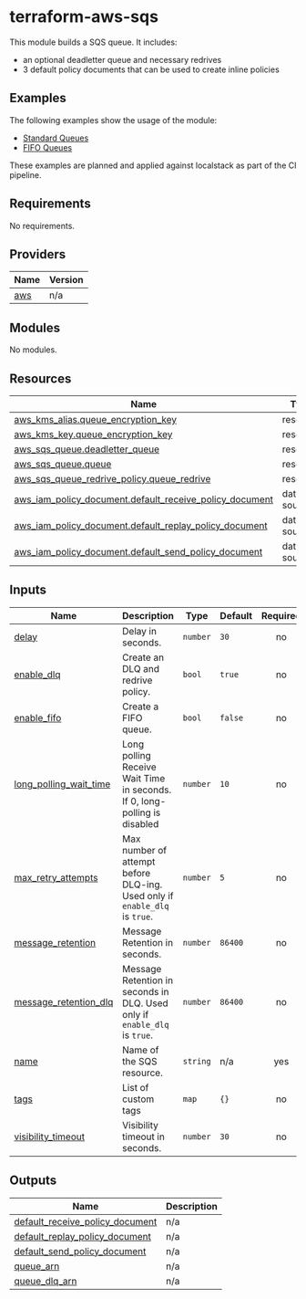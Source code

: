 # terraform-aws-sqs 

This module builds a SQS queue. It includes:
- an optional deadletter queue and necessary redrives
- 3 default policy documents that can be used to create inline policies

## Examples

The following examples show the usage of the module:
- [Standard Queues](./examples/standard_with_dlq/main.tf)
- [FIFO Queues](./examples/fifo/main.tf)

These examples are planned and applied against localstack as part of the CI pipeline. 

<!-- BEGIN_TF_DOCS -->
## Requirements

No requirements.

## Providers

| Name | Version |
|------|---------|
| <a name="provider_aws"></a> [aws](#provider\_aws) | n/a |

## Modules

No modules.

## Resources

| Name | Type |
|------|------|
| [aws_kms_alias.queue_encryption_key](https://registry.terraform.io/providers/hashicorp/aws/latest/docs/resources/kms_alias) | resource |
| [aws_kms_key.queue_encryption_key](https://registry.terraform.io/providers/hashicorp/aws/latest/docs/resources/kms_key) | resource |
| [aws_sqs_queue.deadletter_queue](https://registry.terraform.io/providers/hashicorp/aws/latest/docs/resources/sqs_queue) | resource |
| [aws_sqs_queue.queue](https://registry.terraform.io/providers/hashicorp/aws/latest/docs/resources/sqs_queue) | resource |
| [aws_sqs_queue_redrive_policy.queue_redrive](https://registry.terraform.io/providers/hashicorp/aws/latest/docs/resources/sqs_queue_redrive_policy) | resource |
| [aws_iam_policy_document.default_receive_policy_document](https://registry.terraform.io/providers/hashicorp/aws/latest/docs/data-sources/iam_policy_document) | data source |
| [aws_iam_policy_document.default_replay_policy_document](https://registry.terraform.io/providers/hashicorp/aws/latest/docs/data-sources/iam_policy_document) | data source |
| [aws_iam_policy_document.default_send_policy_document](https://registry.terraform.io/providers/hashicorp/aws/latest/docs/data-sources/iam_policy_document) | data source |

## Inputs

| Name | Description | Type | Default | Required |
|------|-------------|------|---------|:--------:|
| <a name="input_delay"></a> [delay](#input\_delay) | Delay in seconds. | `number` | `30` | no |
| <a name="input_enable_dlq"></a> [enable\_dlq](#input\_enable\_dlq) | Create an DLQ and redrive policy. | `bool` | `true` | no |
| <a name="input_enable_fifo"></a> [enable\_fifo](#input\_enable\_fifo) | Create a FIFO queue. | `bool` | `false` | no |
| <a name="input_long_polling_wait_time"></a> [long\_polling\_wait\_time](#input\_long\_polling\_wait\_time) | Long polling Receive Wait Time in seconds. If 0, long-polling is disabled | `number` | `10` | no |
| <a name="input_max_retry_attempts"></a> [max\_retry\_attempts](#input\_max\_retry\_attempts) | Max number of attempt before DLQ-ing. Used only if `enable_dlq` is `true`. | `number` | `5` | no |
| <a name="input_message_retention"></a> [message\_retention](#input\_message\_retention) | Message Retention in seconds. | `number` | `86400` | no |
| <a name="input_message_retention_dlq"></a> [message\_retention\_dlq](#input\_message\_retention\_dlq) | Message Retention in seconds in DLQ. Used only if `enable_dlq` is `true`. | `number` | `86400` | no |
| <a name="input_name"></a> [name](#input\_name) | Name of the SQS resource. | `string` | n/a | yes |
| <a name="input_tags"></a> [tags](#input\_tags) | List of custom tags | `map` | `{}` | no |
| <a name="input_visibility_timeout"></a> [visibility\_timeout](#input\_visibility\_timeout) | Visibility timeout in seconds. | `number` | `30` | no |

## Outputs

| Name | Description |
|------|-------------|
| <a name="output_default_receive_policy_document"></a> [default\_receive\_policy\_document](#output\_default\_receive\_policy\_document) | n/a |
| <a name="output_default_replay_policy_document"></a> [default\_replay\_policy\_document](#output\_default\_replay\_policy\_document) | n/a |
| <a name="output_default_send_policy_document"></a> [default\_send\_policy\_document](#output\_default\_send\_policy\_document) | n/a |
| <a name="output_queue_arn"></a> [queue\_arn](#output\_queue\_arn) | n/a |
| <a name="output_queue_dlq_arn"></a> [queue\_dlq\_arn](#output\_queue\_dlq\_arn) | n/a |
<!-- END_TF_DOCS -->